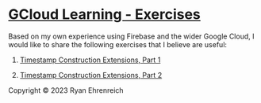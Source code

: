 # [GCloud Learning - Exercises](https://github.com/rehrenreich/gcloud-learning/tree/main/exercises)

Based on my own experience using Firebase and the wider Google Cloud, I would like to share the following exercises that I believe are useful:

1) [Timestamp Construction Extensions, Part 1](https://github.com/rehrenreich/gcloud-learning/tree/main/exercises/timestamp_construction_extensions)

2) [Timestamp Construction Extensions, Part 2](https://github.com/rehrenreich/gcloud-learning/tree/main/exercises/timestamp_construction_extensions_02)

Copyright © 2023 Ryan Ehrenreich